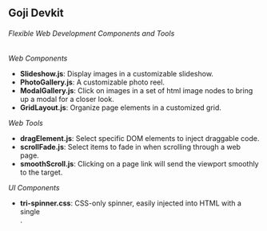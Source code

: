 ## Goji Devkit
###### Flexible Web Development Components and Tools


*Web Components*

- **Slideshow.js**: Display images in a customizable slideshow.
- **PhotoGallery.js**: A customizable photo reel.
- **ModalGallery.js**: Click on images in a set of html image nodes to bring up a modal for a closer look.
- **GridLayout.js**: Organize page elements in a customized grid.

*Web Tools*
- **dragElement.js**: Select specific DOM elements to inject draggable code.
- **scrollFade.js**: Select items to fade in when scrolling through a web page.
- **smoothScroll.js**: Clicking on a page link will send the viewport smoothly to the target.

*UI Components*
- **tri-spinner.css**: CSS-only spinner, easily injected into HTML with a single <div>.
